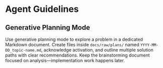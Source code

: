 <!-- Generated by scripts/sync_agents_rules.py; do not edit manually. -->

# Agent Guidelines

## Generative Planning Mode

Use generative planning mode to explore a problem in a dedicated Markdown document. Create files inside `docs/raw/plans/` named `YYYY-MM-DD_topic-name.md`, acknowledge activation, and outline multiple solution paths with clear recommendations. Keep the brainstorming document focused on analysis—implementation work happens later.
